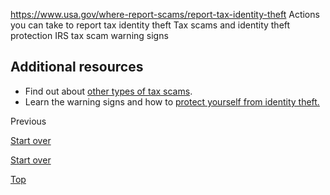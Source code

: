 

https://www.usa.gov/where-report-scams/report-tax-identity-theft
Actions you can take to report tax identity theft
Tax scams and identity theft protection
IRS tax scam warning signs

**Additional resources**
------------------------

* Find out about [other types of tax scams](https://www.irs.gov/help/tax-scams/recognize-tax-scams-and-fraud).
* Learn the warning signs and how to [protect yourself from identity theft.](https://www.usa.gov/identity-theft)

Previous

[Start over](https://www.usa.gov/where-report-scams/where-did-scam-take-place#block-usagov-content)

[Start over](https://www.usa.gov/where-report-scams/where-did-scam-take-place#block-usagov-content)

[Top](#main-content)
